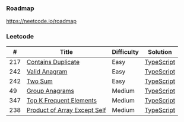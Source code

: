 ### Roadmap

https://neetcode.io/roadmap

### Leetcode

| #   | Title                                                                                       | Difficulty | Solution                                                       |
| --- | ------------------------------------------------------------------------------------------- | ---------- | -------------------------------------------------------------- |
| 217 | [Contains Duplicate](https://leetcode.com/problems/contains-duplicate/)                     | Easy       | [TypeScript](./TypeScript/217.contains-duplicate.ts)           |
| 242 | [Valid Anagram](https://leetcode.com/problems/valid-anagram/)                               | Easy       | [TypeScript](./TypeScript/242.valid-anagram.ts)                |
| 242 | [Two Sum](https://leetcode.com/problems/two-sum/)                                           | Easy       | [TypeScript](./TypeScript/1.two-sum.ts)                        |
| 49  | [Group Anagrams](https://leetcode.com/problems/two-sum/)                                    | Medium     | [TypeScript](./TypeScript/49.group-anagrams.ts)                |
| 347 | [Top K Frequent Elements](https://leetcode.com/problems/top-k-frequent-elements/)           | Medium     | [TypeScript](./TypeScript/347.top-k-frequent-elements.ts)      |
| 238 | [Product of Array Except Self](https://leetcode.com/problems/product-of-array-except-self/) | Medium     | [TypeScript](./TypeScript/238.product-of-array-except-self.ts) |
